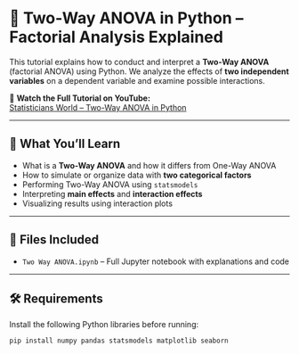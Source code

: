 # 🧪 Two-Way ANOVA in Python – Factorial Analysis Explained

This tutorial explains how to conduct and interpret a **Two-Way ANOVA** (factorial ANOVA) using Python. We analyze the effects of **two independent variables** on a dependent variable and examine possible interactions.

🔗 **Watch the Full Tutorial on YouTube:**  
[Statisticians World – Two-Way ANOVA in Python](https://www.youtube.com/watch?v=g_WnPO7aP1c&list=PLfcufuzG7Jtdp8OeMCpvGB1moLLsYCOH9&index=9)

---

## 📌 What You’ll Learn

- What is a **Two-Way ANOVA** and how it differs from One-Way ANOVA
- How to simulate or organize data with **two categorical factors**
- Performing Two-Way ANOVA using `statsmodels`
- Interpreting **main effects** and **interaction effects**
- Visualizing results using interaction plots

---

## 📁 Files Included

- `Two Way ANOVA.ipynb` – Full Jupyter notebook with explanations and code

---

## 🛠️ Requirements

Install the following Python libraries before running:

```bash
pip install numpy pandas statsmodels matplotlib seaborn

